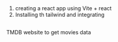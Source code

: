 ##
1. creating a react app using Vite + react 
2. Installing th tailwind and integrating 



## 
TMDB website to get movies data
